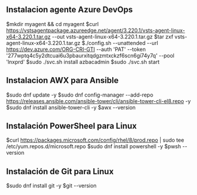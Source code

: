 ## Instalacion agente Azure DevOps
 $mkdir myagent && cd myagent
 $curl https://vstsagentpackage.azureedge.net/agent/3.220.1/vsts-agent-linux-x64-3.220.1.tar.gz --out vsts-agent-linux-x64-3.220.1.tar.gz
 $tar zxf vsts-agent-linux-x64-3.220.1.tar.gz
 $./config.sh --unattended --url https://dev.azure.com/ORG-CRI-GTI --auth 'PAT' --token '277wptq4c5y2dtcuai6u3pbaurxitqdgzmtxckzf6scn6gi74y7q' --pool 'lnxprd' 
 $sudo ./svc.sh install azbacadmin
 $sudo ./svc.sh start

## Instalacion AWX para Ansible
 $sudo dnf update -y
 $sudo dnf config-manager --add-repo https://releases.ansible.com/ansible-tower/cli/ansible-tower-cli-el8.repo -y
 $sudo dnf install ansible-tower-cli -y
 $awx --version

## Instalación PowerSheel para Linux
 $curl https://packages.microsoft.com/config/rhel/8/prod.repo | sudo tee /etc/yum.repos.d/microsoft.repo
 $sudo dnf install powershell -y
 $pwsh --version

## Instalación de Git para Linux
 $sudo dnf install git -y
 $git --version

